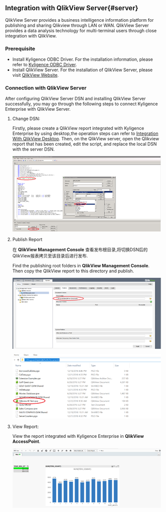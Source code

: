## Integration with QlikView Server{#server}

QlikView Server provides a business intelligence information platform for publishing and sharing Qlikview through LAN or WAN. QlikView Server provides a data analysis technology for multi-terminal users through close integration with QlikView.

### **Prerequisite**

- Install Kyligence ODBC Driver. For the installation information, please refer to [Kyligence ODBC Driver](../../driver/odbc/README.md).
- Install QlikView Server. For the installation of QlikView Server, please visit [QlikView Website](https://www.qlik.com/us).

### Connection with QlikView Server

After configuring QlikView Server DSN and installing QlikView Server successfully, you may go through the following steps to connect Kyligence Enterprise with QlikView Server.

1. Change DSN:

   Firstly, please create a QlikView report integrated with Kyligence Enterprise by using desktop,the operation steps can refer to [Integration With QlikView Desktop](#desktop). Then, on the QlikView server, open the Qlikview report that has been created, edit the script, and replace the local DSN with the server DSN.

   ![Change DSN](../../images/qlikview/server_dsn.en.png)

2. Publish Report

   在 **QlikView Management Console** 查看发布根目录,将切换DSN后的QlikView报表拷贝至该目录后进行发布.

   Find the publishing root folders in **QlikView Management Console**. Then copy the QlikView report to this directory and publish.

   ![Check Root Folders](../../images/qlikview/get_path.en.png)

   ![Copy Report](../../images/qlikview/copy.en.png)

3. View Report:

   View the report integrated with Kyligence Enterprise in **QlikView AccessPoint**.

   ![View Report](../../images/qlikview/server_datasheet.en.png)